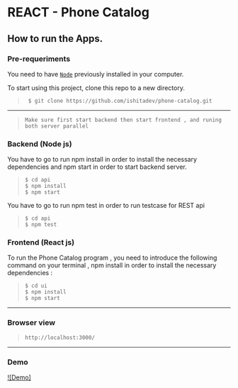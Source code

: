 REACT - Phone Catalog
==============

##  How to run the Apps.

### Pre-requeriments

You need to have [```Node```](https://nodejs.org/es/) previously installed in your computer.


To start using this project, clone this repo to a new directory.
> ```console
>  $ git clone https://github.com/ishitadev/phone-catalog.git
> ```

***

> ```console
> Make sure first start backend then start frontend , and runing both server parallel
> ```


### Backend (Node js)

You have to go to run npm install in order to install the necessary dependencies and npm start in order to start backend server.
> ```console
> $ cd api
> $ npm install
> $ npm start
> ```

You have to go to run npm test in order to run testcase for REST api
> ```console
> $ cd api
> $ npm test
> ```

### Frontend (React js)

To run the  Phone Catalog program , you need to introduce the following command on your terminal , npm install in order to install the necessary dependencies :
>```console
> $ cd ui
> $ npm install
> $ npm start
>```

***
### Browser view
>```console
> http://localhost:3000/
>```
***

### Demo
[![Demo]](https://user-images.githubusercontent.com/58289746/117146174-8bca6780-add1-11eb-8f9c-fa021201e5a5.mp4)
